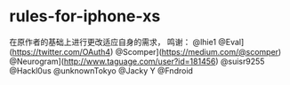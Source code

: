 # rules-for-iphone-xs


在原作者的基础上进行更改适应自身的需求， 鸣谢：
@lhie1
@Eval](https://twitter.com/OAuth4)
@Scomper](https://medium.com/@scomper)
@Neurogram](http://www.taguage.com/user?id=181456)
@suisr9255
@Hackl0us
@unknownTokyo
@Jacky Y
@Fndroid
